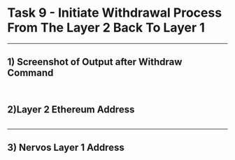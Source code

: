 # Task 9 -  Initiate Withdrawal Process From The Layer 2 Back To Layer 1
---
## 1) Screenshot of Output after Withdraw Command
![]()
---
## 2)Layer 2 Ethereum Address
```

```
---
## 3) Nervos Layer 1 Address
```

```

